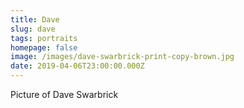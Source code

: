 ```yaml
---
title: Dave
slug: dave
tags: portraits
homepage: false
image: /images/dave-swarbrick-print-copy-brown.jpg
date: 2019-04-06T23:00:00.000Z
---
```

Picture of Dave Swarbrick
